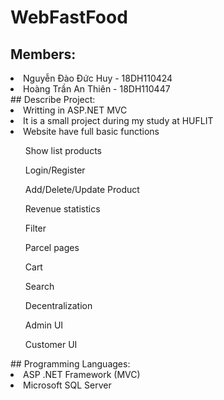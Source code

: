 # WebFastFood
## Members:
<li> Nguyễn Đào Đức Huy - 18DH110424 </li>
<li> Hoàng Trần An Thiên - 18DH110447 </li>
## Describe Project:
<li> Writting in ASP.NET MVC </li>
<li> It is a small project during my study at HUFLIT </li>
<li> Website have full basic functions 
  <ul>
    <p> Show list products </p>
  <p> Login/Register </p>
  <p> Add/Delete/Update Product </p>
  <p> Revenue statistics </p>
  <p> Filter </p>
  <p> Parcel pages </p>
  <p> Cart </p>
  <p> Search </p>
  <p> Decentralization </p>
  <p> Admin UI </p>
  <p> Customer UI </p>
  </ul>
</li>
## Programming Languages:
<li> ASP .NET Framework (MVC) </li>
<li> Microsoft SQL Server </li>

  
